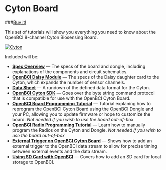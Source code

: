 # Cyton Board

###[Buy it!](https://shop.openbci.com/collections/frontpage/products/cyton-biosensing-board-8-channel?variant=38958638542)

This set of tutorials will show you everything you need to know about the OpenBCI 8-channel Cyton Biosensing Board. 

<a href="https://imgbb.com/"><img src="https://i.ibb.co/cNj9pyf/Cyton.jpg" alt="Cyton" border="0" /></a>

Included will be:

* [**Spec Overview**](http://google.com) — The specs of the board and dongle, including explanations of the components and circuit schematics.
* [**OpenBCI Daisy Module**](http://google.com) — The specs of the Daisy daughter card to the Cyton, which expands the number of sensor channels.
* [**Data Sheet**](http://google.com) — A rundown of the defined data format for the Cyton.
* [**OpenBCI Cyton SDK**](http://google.com) — Goes over the byte string command protocol that is compatible for use with the OpenBCI Cyton Board.
* [**OpenBCI Board Programming Tutorial**](http://google.com) — Tutorial explaning how to reprogram the OpenBCI Cyton Board using the OpenBCI Dongle and your PC, allowing you to update firmware or hope to customize the board. *Not needed if you wish to use the board out-of-box*
* [**OpenBCI Radio Programming Tutorial**](http://google.com) — Learn how to manually program the Radios on the Cyton and Dongle. *Not needed if you wish to use the board out-of-box*
* [**External Trigger on OpenBCI Cyton Board**](http://google.com) — Shows how to add an external trigger to the OpenBCI data stream to allow for precise timing between external events and the data stream.
* [**Using SD Card with OpenBCI**](http://google.com) — Covers how to add an SD card for local storage to OpenBCI.